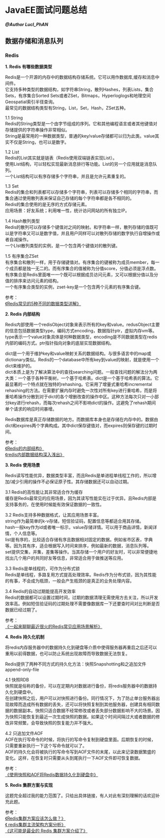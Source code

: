 # JavaEE面试问题总结

##### @Author LucI_PhAN

## 数据存储和消息队列

### Redis

**1. Redis 有哪些数据类型**

Redis是一个开源的内存中的数据结构存储系统。它可以用作数据库,缓存和消息中间件。  
它支持多种类型的数据结构，如字符串String，散列Hashes，列表Lists，集合Sets，有序集合Sorted Sets或者ZSet，Bitmaps，Hyperloglogs和地理空间Geospatial索引半径查询。  
最常见的数据结构类型有String，List，Set，Hash，ZSet五种。

1.1 String  
Redis的String类型是一个由字节组成的序列。它和其他编程语言或者其他键值对存储提供的字符串操作非常相似。  
String是最常用的一种数据类型，普通的key/value存储都可以归为此类。value其实不仅是String，也可以是数字。

1.2 List  
Redis的List其实就是链表（Redis使用双端链表实现List）。  
使用List结构，可以轻松实现最新消息排行等功能。List的另一个应用就是消息队列。  
一个List结构可以有序存储多个字符串，并且是允许元素重复的。

1.3 Set  
Redis的集合和列表都可以存储多个字符串，列表可以存储多个相同的字符串，而集合通过使用散列表来保证自己存储的每个字符串都是各不相同的。   
Redis的集合使用的是无序的方式存储元素。  
应用场景：好友系统；利用唯一性，统计访问网站的所有独立IP。

1.4 Hash散列类型  
Redis的散列可以存储多个键值对之间的映射。和字符串一样，散列存储的值既可以是字符串又可以是数字值，并且用户同样可以对散列存储的数字执行自增操作或者自减操作。  
一个LIst散列类型的实例，是一个包含两个键值对的散列键。

1.5 有序集合ZSet  
有序集合和散列一样，用于存储键值对。有序集合的键被称为成员member，每一个成员都是独一无二的。而有序集合的值被称为分值score，分值必须是浮点数。  
有序集合是Redis里面唯一一个既可以根据成员访问元素，又可以根据分值以及分值的排序来访问元素的结构。  
一个有序集合类型的实例，zset-key是一个包含两个元素的有序集合键。

参考：  
[《Redis常见的5种不同的数据类型详解》](https://mp.weixin.qq.com/s?__biz=MzI1NDQ3MjQxNA==&mid=2247483987&idx=1&sn=5c5e4cd5bc73a7e6f84e5d6adfab0935&chksm=e9c5fbe2deb272f4b5b75bd2ac92bb27950452623ec83c0e1add7e30c773160421fab1571680&scene=21#wechat_redirect)

**2. Redis 内部结构**

Redis内部使用一个redisObject对象来表示所有的key和value。redusObject主要的信息包括数据类型type，编码方式encoding，数据指针ptr，虚拟内存vm等。  
type表示一个value对象具体是何种数据类型，encoding是不同数据类型在redis内部的编码方式。ptr指针指向对象的底层实现数据结构。

dict是一个用于维护key和value映射关系的数据结构。与很多语言中的map或dictionary类似。Redis的一个database中所有key到value的映射，就是使用一个dict来维护的。  
dict本质上是为了解决算法中的查找searching问题。一般查找问题的解法分为两大类：一个基于各种平衡树，一个基于哈希表。dict是一个基于哈希表的算法。它最显著的一个特点就在独特的rehashing。它采用了增量式重哈希incremental rehashing的方法。在需要扩展内存时避免一次性对所有key进行重哈希，而是将重哈希操作分散到对于dict的各个增删改查的操作中区。这种方法每次只对一小部分key进行rehash，而每次rehash之间不影响dict的操作。这避免了rehash期间单个请求的响应时间暴增。

Redis数据库是真正存储数据的地方。而数据库本身也是存储在内存中的。数据由dict和expires两个字典构成。其中dict保存键值对，而expires则保存键的过期时间。

参考：  
[《Redis的内部结构》](https://blog.csdn.net/tianshijianbing1989/article/details/50730572)   
[《redis内部数据结构深入浅出》](https://www.cnblogs.com/chenpingzhao/archive/2017/06/10/6965164.html)  

**3. Redis 使用场景**

Redis读写性能优异，数据类型丰富，而且Redis是单进程单线程工作的，所以增加/减少引用的操作不必保证原子性。其存储数据还可以自动过期。

3.1 Redis的高性能让其非常适合作为缓存  
缓存是Redis最常见的应用场景，因为其读写性能实在过于优异。且Redis内部是支持事务的，在使用时候能有效保证数据的一致性。

3.2 Redis支持多种数据格式，让其应用场景丰富。  
string作为最简单的k-v存储，短信验证码，配置信息等都适合用其存储。  
hash一般key作为id或者唯一标示，value存储详情。可以用于商品详情，新闻详情，个人信息等。  
list是有序的，比较适合存储有序且数据相对固定的数据。例如省市区表，字典等。因为其有序，适合根据写入时间来排序，例如最新的数据，消息队列等。  
set提供交集，并集，差集等操作。当其存储一个用户的好友时，可以非常便捷地找出几个用户的共同好友等信息，非常适合用于做推送等应用。  

3.3 Redis是单线程的，可作为分布式锁  
Redis是单线程，多路复用方式提高处理效率。Redis作为分布式锁，因为其性能的有事，不会成为瓶颈，一般会产生瓶颈的是真正的业务处理内容。  

3.4 Redis的自动过期能提高开发效率  
Redis的数据都可以设置过期时间，过期的数据清理无需使用方去关注，所以开发效率高。例如短信验证码的过期处理不需要像数据库一下还要查时间对比判断是否数据已经过期了。

参考：  
[《一起来聊聊最近很火的Redis常见应用场景解析》](http://baijiahao.baidu.com/s?id=1579614666308299862&wfr=spider&for=pc)  

**4. Redis 持久化机制**  

将redis内存服务器中的数据持久化到硬盘等介质中使得服务器再重启之后还可以重用以前得数据，也可以防止系统出现故障而导致数据无法恢复。  

Redis提供了两种不同方式的持久化方法：快照Snapshotting和之追加文件append-only-file

4.1 快照RDB  
快照就是俗称的备份，可以在定期内对数据进行备份，将redis服务器中的数据持久化到硬盘中。  
在创建快照之后，用户可以对快照进行备份。同行情况下，为了防止单台服务器出现故障而造成所有数据的丢失，还可以将快照复制到其他服务器，创建具有相同数据的数据副本。快照只适合数据不经常修改或者丢失部分数据影响不大的场景。因为快照只能恢复到最近一次生成快照的数据。如果这个时间间隔过大或者数据的修改非常频繁，会导致快照的恢复能力并不强大。

4.2 只追加文件AOF  
AOF在执行写命令的时候，将执行的写命令复制到硬盘里面。后期恢复的时候，只需要重新执行一下这个写命令就可以了。  
AOF的持久化会将被执行的写命令写到AOF文件的末尾，以此来记录数据繁盛的变化。这样，在恢复时只需要从头到尾执行一下AOF文件即可恢复数据。

参考：  
[《使用快照和AOF将Redis数据持久化到硬盘中》](https://mp.weixin.qq.com/s?__biz=MzI1NDQ3MjQxNA==&mid=2247483992&idx=1&sn=8f554bc490c4db1a78a30144f873e911&chksm=e9c5fbe9deb272fff47483c241e6d2a7aae99dc8f6fe9fee31f2dd214d0cf81b33d51f7a7dbe&scene=21#wechat_redirect)  

**5. Redis 集群方案与实现**

这题完全超过我的能力范围了。只给出具体链接，有人对此有深刻理解的话欢迎补充此题。

参考：  
[《Redis集群方案应该怎么做？》](https://www.zhihu.com/question/21419897)  
[《
redis集群主流架构方案分析》](https://blog.csdn.net/u011277123/article/details/55002024)  
[《这可能是最全的 Redis 集群方案介绍了》](http://www.sohu.com/a/79200151_354963)
